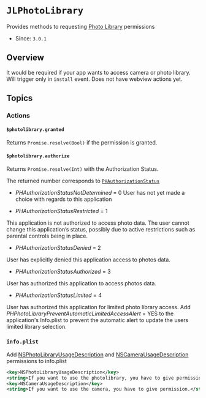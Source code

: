 # ``JLPhotoLibrary``

Provides methods to requesting [Photo Library](https://developer.apple.com/documentation/photokit/phphotolibrary) permissions

- Since: `3.0.1`

## Overview

It would be required if your app wants to access camera or photo library.
Will trigger only in `install` event. Does not have webview actions yet.

## Topics

### Actions

#### ``$photolibrary.granted``
Returns `Promise.resolve(Bool)` if the permission is granted.

#### ``$photolibrary.authorize``
Returns `Promise.resolve(Int)` with the Authorization Status.

The returned number corresponds to [`PHAuthorizationStatus`](https://developer.apple.com/documentation/photokit/phauthorizationstatus)

- _PHAuthorizationStatusNotDetermined_ = 0
User has not yet made a choice with regards to this application

- _PHAuthorizationStatusRestricted_ = 1

This application is not authorized to access photo data.
The user cannot change this application’s status, possibly due to active restrictions
such as parental controls being in place.

- _PHAuthorizationStatusDenied_ = 2

User has explicitly denied this application access to photos data.

- _PHAuthorizationStatusAuthorized_ = 3

User has authorized this application to access photos data.

- _PHAuthorizationStatusLimited_ = 4

User has authorized this application for limited photo library access. Add _PHPhotoLibraryPreventAutomaticLimitedAccessAlert_ = YES to the application's Info.plist to prevent the automatic alert to update the users limited library selection.

### ``info.plist``

Add [NSPhotoLibraryUsageDescription](https://developer.apple.com/documentation/bundleresources/information_property_list/nsphotolibraryusagedescription) and [NSCameraUsageDescription](https://developer.apple.com/documentation/bundleresources/information_property_list/nscamerausagedescription) permissions to info.plist

```xml
<key>NSPhotoLibraryUsageDescription</key>
<string>If you want to use the photolibrary, you have to give permission.</string>
<key>NSCameraUsageDescription</key>
<string>If you want to use the camera, you have to give permission.</string>
```
